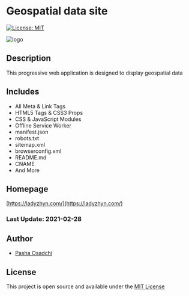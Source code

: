 # Geospatial data site

[![License: MIT](https://img.shields.io/badge/License-MIT-blue.svg)](https://opensource.org/licenses/MIT)

![logo](https://ladyzhyn.com/img/logo.png)

## Description

This progressive web application is designed to display geospatial data

## Includes

- All Meta & Link Tags
- HTML5 Tags & CSS3 Props
- CSS & JavaScript Modules
- Offline Service Worker
- manifest.json
- robots.txt
- sitemap.xml
- browserconfig.xml
- README.md
- CNAME
- And More

## Homepage

[https://ladyzhyn.com/](https://ladyzhyn.com/)

### Last Update: 2021-02-28

## Author

- [Pasha Osadchi](https://github.com/PashaOsadchi)

## License

This project is open source and available under the [MIT License](LICENSE)